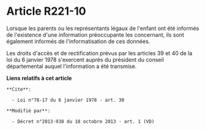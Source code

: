 # Article R221-10

Lorsque les parents ou les représentants légaux de l'enfant ont été informés de l'existence d'une information préoccupante
les concernant, ils sont également informés de l'informatisation de ces données. 

Les droits d'accès et de rectification prévus par les articles 39 et 40 de la loi du 6 janvier 1978 s'exercent auprès du
président du conseil départemental auquel l'information a été transmise.

**Liens relatifs à cet article**

	**Cite**:

	  - Loi n°78-17 du 6 janvier 1978 - art. 30

	**Modifié par**:

	  - Décret n°2013-938 du 18 octobre 2013 - art. 1 (VD)
